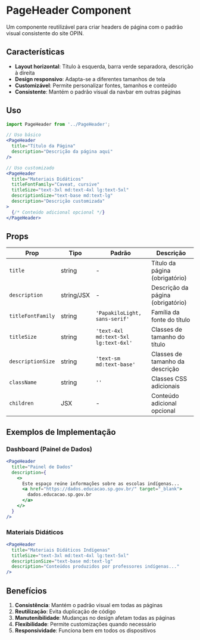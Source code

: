 # PageHeader Component

Um componente reutilizável para criar headers de página com o padrão visual consistente do site OPIN.

## Características

- **Layout horizontal**: Título à esquerda, barra verde separadora, descrição à direita
- **Design responsivo**: Adapta-se a diferentes tamanhos de tela
- **Customizável**: Permite personalizar fontes, tamanhos e conteúdo
- **Consistente**: Mantém o padrão visual da navbar em outras páginas

## Uso

```jsx
import PageHeader from '../PageHeader';

// Uso básico
<PageHeader
  title="Título da Página"
  description="Descrição da página aqui"
/>

// Uso customizado
<PageHeader
  title="Materiais Didáticos"
  titleFontFamily="Caveat, cursive"
  titleSize="text-3xl md:text-4xl lg:text-5xl"
  descriptionSize="text-base md:text-lg"
  description="Descrição customizada"
>
  {/* Conteúdo adicional opcional */}
</PageHeader>
```

## Props

| Prop | Tipo | Padrão | Descrição |
|------|------|--------|-----------|
| `title` | string | - | Título da página (obrigatório) |
| `description` | string/JSX | - | Descrição da página (obrigatório) |
| `titleFontFamily` | string | `'PapakiloLight, sans-serif'` | Família da fonte do título |
| `titleSize` | string | `'text-4xl md:text-5xl lg:text-6xl'` | Classes de tamanho do título |
| `descriptionSize` | string | `'text-sm md:text-base'` | Classes de tamanho da descrição |
| `className` | string | `''` | Classes CSS adicionais |
| `children` | JSX | - | Conteúdo adicional opcional |

## Exemplos de Implementação

### Dashboard (Painel de Dados)
```jsx
<PageHeader
  title="Painel de Dados"
  description={
    <>
      Este espaço reúne informações sobre as escolas indígenas...
      <a href="https://dados.educacao.sp.gov.br/" target="_blank">
        dados.educacao.sp.gov.br
      </a>
    </>
  }
/>
```

### Materiais Didáticos
```jsx
<PageHeader
  title="Materiais Didáticos Indígenas"
  titleSize="text-3xl md:text-4xl lg:text-5xl"
  descriptionSize="text-base md:text-lg"
  description="Conteúdos produzidos por professores indígenas..."
/>
```

## Benefícios

1. **Consistência**: Mantém o padrão visual em todas as páginas
2. **Reutilização**: Evita duplicação de código
3. **Manutenibilidade**: Mudanças no design afetam todas as páginas
4. **Flexibilidade**: Permite customizações quando necessário
5. **Responsividade**: Funciona bem em todos os dispositivos